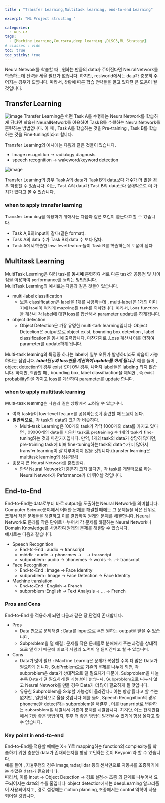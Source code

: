 ```yaml
---
title : "Transfer Learning,Multitask learning, end-to-end Learning"

excerpt: "ML Project structing "

categories:
  - DLS_C3
tags:
  - [Machine Learning,Coursera,deep learning ,DLSC3,ML Strategy]
# classes : wide
toc: true
toc_sticky: true
---
```

NeuralNetwork를 학습할 때 , 원하는 만큼의 data가 주어진다면 NeuralNetwork를 학습하는데 전략을 세울 필요가 없습니다. 하지만, realworld에서는 data가 충분히 주어지는 경우가 드뭅니다. 따라서, 상황에 따른 학습 전략들을 알고 있다면 큰 도움이 될 것입니다. 

## Transfer Learning
![image](https://1drv.ms/i/c/7e81bbcd99889380/IQPzJrVtcL4jT5_Hh47sGhFfAScwCAmYd0tmRZC4tKauyos?width=588&height=278)
Transfer Learning은 어떤 Task A를 수행하는 NeuralNetwork를 학습하게 된다면 학습한 NeuralNetwork를 이용하여 Task B를 수행하는 NeuralNetwork를 훈련하는 방법입니다. 이 때 , Task A를 학습하는 것을 Pre-training , Task B를 학습하는 것을 Fine-tuning이라고 합니다.  

Transfer Learning의 예시에는 다음과 같은 것들이 있습니다. 

* image recognition -> radiology diagnosis
* speech recognition -> wakeword/keyword detection  
  
![image](https://1drv.ms/i/c/7e81bbcd99889380/IQPEmziav-dfRJRUx_7zY2ZdAan91LOB6qjkohYtJmVak9U?width=416&height=195)

Transfer Learning의 경우 Task A의 data가 Task B의 data보다 개수가 더 많을 경우 적용할 수 있습니다.  이는, Task A의 data가 Task B의 data보다 상대적으로 더 가치가 있다고 볼 수 있습니다. 
### when to apply transfer learning
Transfer Learning을 적용하기 위해서는 다음과 같은 조건이 붙는다고 할 수 있습니다. 
* Task A,B의 input이 같다(같은 format). 
* Task A의 data 수가 Task B의 data 수 보다 많다.
* Task A에서 학습한 low-level feature들이 Task B를 학습하는데 도움이 된다. 
## Multitask Learning
MultiTask Learning은 여러 task를 **동시에** 훈련하여 서로 다른 task의 공통점 및 차이점을 이용하여 performance를 올리는 방법입니다.  
MulitTask Learning의 예시로는 다음과 같은 것들이 있습니다.  

* multi-label classification 
  * 보통 classification은 label을 1개를 사용하는데 , multi-label 은 1개의 이미지에 label이 여러개 mapping된 task를 의미합니다. 따라서, Loss function을 계산시 각 label에 대한 loss를 합산해서 parameter update를 하게됩니다.
* object detection
  * Object Detection은 가장 유명한 multi-task learning입니다. Object Detection은 output으로 object exist, bounding box detection , label classification을 동시에 출력합니다. 마찬가지로 ,Loss 계산시 이를 더하여 parameter를 update하게 됩니다.

Multi-task learning의 특징중 하나는 label에 일부 오류가 발생하더라도 학습이 가능하다는 점입니다. ***label된 y의 loss만을 계산하여 update를 하게 됩니다.*** 예를 들어 , object detection의 경우 exist 값이 0일 경우, 나머지 label들은 labeling 되지 않습니다. 하지만, 학습할 때 , bounding box, label classifiaction을 제외한 , 즉 exist probability만을 가지고 loss를 계산하여 parameter를 update 합니다.


### when to apply multitask learning
Multi-task learning은 다음과 같은 상황에서 고려할 수 있습니다.  

* 여러 task들이 low-level feature를 공유하는것이 훈련할 때 도움이 된다.
* **일반적으로** , 각 task의 data의 크기가 비슷하다. 
  * Multi-task Learning은 100개의 task가 각각 1000개의 data를 가지고 있다면 ,  99000개의 data를 사용한 task로 pretraining 후 1개의 task가 fine-tuning하는 것과 마찬가지입니다. 만약, 1개의 task의 data가 상당히 많다면, pre-training task에 비해 fine-tuning하는 task의 data수가 더 많아서 transfer learning이 잘 이루어지지 않을 것입니다.(transfer learning은 multitask learning의 상위개념)
* 충분히 큰 Neural Network를 훈련한다.
  * 만약 Neural Network가 충분히 크지 않다면 , 각 task를 개별적으로 하는 Neural Network가 Peformance가 더 뛰어날 것입니다. 
## End-to-End 
End-to-End는 data로부터 바로 output을 도출하는 Neural Network를 의미합니다. Computer Science분야에서 어떠한 문제를 해결할 때에는 그 문제들을 작은 단위로 쪼개서 작은 문제들을 해결하고 이를 결합하여 원래의 문제를 해결합니다. Neural Network도 문제를 작은 단위로 나누어서 각 문제를 해결하는 Neural Network나 Domain Knowledge를 사용하여 원래의 문제를 해결할 수 있습니다.  
예시로는 다음과 같습니다. 
* Speech Recognition
  * End-to-End : audio -> transcript
  * middle : audio -> phonemes -> ...-> transcript
  * subproblem : audio -> phonemes -> words ->...-> transcript
* Face Recognition
  * End-to-End : Image -> Face Identity
  * subproblem : Image -> Face Detection -> Face Identity
* Machine translation
  * End-to-End : English -> French
  * subproblem :English -> Text Analysis -> ... -> French

### Pros and Cons  
End-to-End 를 적용하게 되면 다음과 같은 장,단점이 존재합니다.  
* Pros
  * Data 만으로 문제해결 : Data를 input으로 주면 원하는 output을 얻을 수 있습니다.
  * Subproblem을 덜 해결 : 문제를 작은 문제들로 분해해서 푸는 과정을 상대적으로 덜 하기 때문에 비교적 사람의 노력이 덜 들어간다고 할 수 있습니다.
* Cons
  * Data가 많이 필요 : Machine Learnig은 문제가 복잡할 수록 더 많은 Data가 필요하게 됩니다. SubProblem으로 기존의 문제를 나누게 되면, 각 subproblem은 data가 상대적으로 덜 필요하기 때문에, Subproblem을 나눌수록 Data가 덜 필요하게 될 가능성이 높습니다. Subproblem으로 나누지 않고 Neural Network를 만들 경우 Data가 더 많이 필요하게 될 것입니다.
  * 유용한 Subproblem을 Skip할 가능성이 올라간다.: 이는 항상 옳다고 할 수는 없지만 , 일반적으로 옳을 것입니다.예를 들어, Speech Recognition의 경우 phoneme을 detect하는 subproblem을 해결후  , 이를 transcript로 변환하는 subproblem을 해결해서 기존의 문제를 해결합니다. 하지만, 이는 현재관점에서 가장 좋은 방법이지, 추후 더 좋은 방법이 발견될 수 있기에 항상 옳다고 할 수 없습니다.

### Key point in end-to-end

End-to-End를 적용할 때에는 X-> Y로 mapping하는 function의 complexity를 학습하기 위한 충분한 data가 존재하는지를 항상 고민하는 것이 Keypoint라 할 수 있습니다.  
예를 들어 , 자율주행의 경우 image,radar,lidar 등의 센서만으로 자동차를 조종하기에는 수많은 data가 필요합니다.  
따라서, 이를 input -> Object Detection -> 경로 설정-> 조종 의 단계로 나누어서 요구되어지는 data의 수를 줄입니다.  object detection에서는 deepLearning 알고리즘이 사용되어지고 , 경로 설정에는 motion planning, 조종에서는 control 역학이 사용되어질 것입니다. 